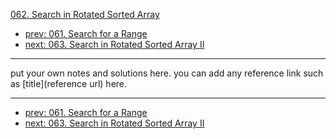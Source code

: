 [062. Search in Rotated Sorted Array](http://www.lintcode.com/problem/search-in-rotated-sorted-array)

- [prev: 061. Search for a Range](061-search-for-a-range.md)
- [next: 063. Search in Rotated Sorted Array II](063-search-in-rotated-sorted-array-ii.md)

---

put your own notes and solutions here.
you can add any reference link such as [title](reference url) here.

---

- [prev: 061. Search for a Range](061-search-for-a-range.md)
- [next: 063. Search in Rotated Sorted Array II](063-search-in-rotated-sorted-array-ii.md)
